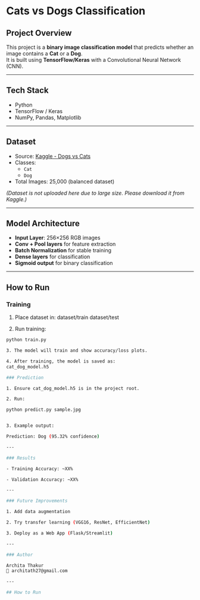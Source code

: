 # Cats vs Dogs Classification  

## Project Overview  
This project is a **binary image classification model** that predicts whether an image contains a **Cat** or a **Dog**.  
It is built using **TensorFlow/Keras** with a Convolutional Neural Network (CNN).  

---

## Tech Stack  
- Python  
- TensorFlow / Keras  
- NumPy, Pandas, Matplotlib  

---

## Dataset  
- Source: [Kaggle - Dogs vs Cats](https://www.kaggle.com/datasets/salader/dogsvscats)  
- Classes:  
  - `Cat`  
  - `Dog`  
- Total Images: 25,000 (balanced dataset)  

*(Dataset is not uploaded here due to large size. Please download it from Kaggle.)*  

---

## Model Architecture  
- **Input Layer**: 256×256 RGB images  
- **Conv + Pool layers** for feature extraction  
- **Batch Normalization** for stable training  
- **Dense layers** for classification  
- **Sigmoid output** for binary classification  

---

## How to Run  

### Training  
1. Place dataset in:
dataset/train
dataset/test

2. Run training:
```bash
python train.py

3. The model will train and show accuracy/loss plots.

4. After training, the model is saved as:
cat_dog_model.h5

### Prediction

1. Ensure cat_dog_model.h5 is in the project root.

2. Run:

python predict.py sample.jpg


3. Example output:

Prediction: Dog (95.32% confidence)

---

### Results

- Training Accuracy: ~XX%

- Validation Accuracy: ~XX% 

---

### Future Improvements

1. Add data augmentation

2. Try transfer learning (VGG16, ResNet, EfficientNet)

3. Deploy as a Web App (Flask/Streamlit)

---

### Author

Archita Thakur
📧 architath27@gmail.com

---

## How to Run  